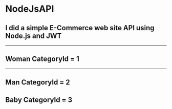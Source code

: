 # NodeJsAPI
## I did a simple E-Commerce web site API using Node.js and JWT 

---
## Woman CategoryId = 1
---

## Man CategoryId = 2

## Baby CategoryId = 3
